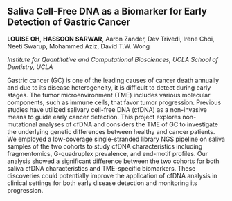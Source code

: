 ## Saliva Cell-Free DNA as a Biomarker for Early Detection of Gastric Cancer

**LOUISE OH**, **HASSOON SARWAR**, Aaron Zander, Dev Trivedi, Irene Choi, Neeti Swarup, Mohammed Aziz, David T.W. Wong

*Institute for Quantitative and Computational Biosciences, UCLA School of Dentistry, UCLA*

Gastric cancer (GC) is one of the leading causes of cancer death annually and due 
to its disease heterogeneity, it is difficult to detect during early stages. 
The tumor microenvironment (TME) includes various molecular components, such as 
immune cells, that favor tumor progression. Previous studies have utilized salivary 
cell-free DNA (cfDNA) as a non-invasive means to guide early cancer detection. 
This project explores non-mutational analyses of cfDNA and considers the TME of 
GC to investigate the underlying genetic differences between healthy and cancer 
patients. We employed a low-coverage single-stranded library NGS pipeline on 
saliva samples of the two cohorts to study cfDNA characteristics including 
fragmentomics, G-quadruplex prevalence, and end-motif profiles. Our analysis 
showed a significant difference between the two cohorts for both saliva cfDNA 
characteristics and TME-specific biomarkers. These discoveries could potentially 
improve the application of cfDNA analysis in clinical settings for both early 
disease detection and monitoring its progression.
